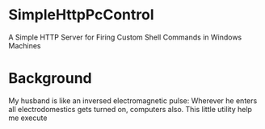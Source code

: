 # SimpleHttpPcControl
A Simple HTTP Server for Firing Custom Shell Commands in Windows Machines
# Background
My husband is like an inversed electromagnetic pulse: Wherever he enters all electrodomestics gets turned on, computers also. This little utility help me execute 
